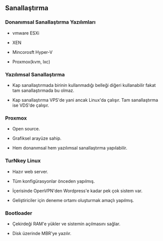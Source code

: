 ## Sanallaştırma

### Donanımsal Sanallaştırma Yazılımları

- vmware ESXi

- XEN

- Mincorosft Hyper-V

- Proxmox(kvm, lxc)



### Yazılımsal Sanallaştırma

- Kap sanallaştırmada birinin kullanmadığı belleği diğeri kullanabilir fakat tam sanallaştırmada bu olmaz.

- Kap sanallaştırma VPS'de yani ancak Linux'da çalışır. Tam sanallaştırma ise VDS'de çalışır.



### Proxmox

- Open source.

- Grafiksel arayüze sahip.

- Hem donanımsal hem yazılımsal sanallaştırma yapılabilir.



### TurNkey Linux

- Hazır web server.

- Tüm konfigürasyonlar önceden yapılmış.

- İçerisinde OpenVPN'den Wordpress'e kadar pek çok sistem var.

- Geliştiriciler için deneme ortamı oluşturmak amaçlı yapılmış.



### Bootloader

- Çekirdeği RAM'e yükler ve sistemin açılmasını sağlar.

- Disk üzerinde MBR'ye yazılır.
